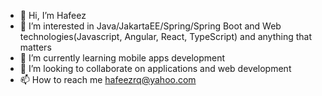 - 👋 Hi, I’m Hafeez
- 👀 I’m interested in Java/JakartaEE/Spring/Spring Boot and Web technologies(Javascript, Angular, React, TypeScript) and anything that matters
- 🌱 I’m currently learning mobile apps development
- 💞️ I’m looking to collaborate on applications and web development
- 📫 How to reach me hafeezrq@yahoo.com

<!---
hafeezrq/hafeezrq is a ✨ special ✨ repository because its `README.md` (this file) appears on your GitHub profile.
You can click the Preview link to take a look at your changes.
--->
